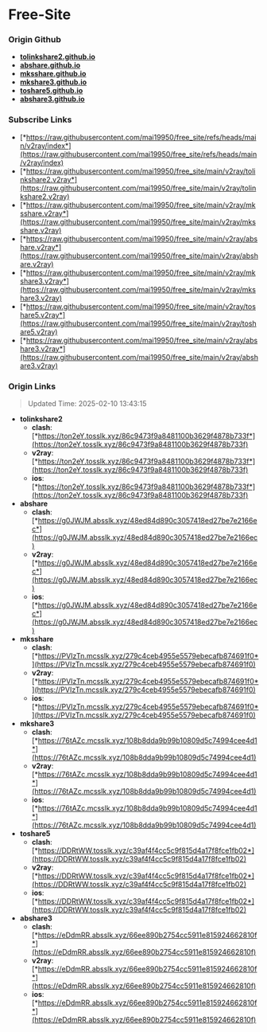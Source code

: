 # Free-Site

### Origin Github

- [**tolinkshare2.github.io**](https://github.com/tolinkshare2/tolinkshare2.github.io)
- [**abshare.github.io**](https://github.com/abshare/abshare.github.io)
- [**mksshare.github.io**](https://github.com/mksshare/mksshare.github.io)
- [**mkshare3.github.io**](https://github.com/mkshare3/mkshare3.github.io)
- [**toshare5.github.io**](https://github.com/toshare5/toshare5.github.io)
- [**abshare3.github.io**](https://github.com/abshare3/abshare3.github.io)

### Subscribe Links

- [*https://raw.githubusercontent.com/mai19950/free_site/refs/heads/main/v2ray/index*](https://raw.githubusercontent.com/mai19950/free_site/refs/heads/main/v2ray/index)
- [*https://raw.githubusercontent.com/mai19950/free_site/main/v2ray/tolinkshare2.v2ray*](https://raw.githubusercontent.com/mai19950/free_site/main/v2ray/tolinkshare2.v2ray)
- [*https://raw.githubusercontent.com/mai19950/free_site/main/v2ray/mksshare.v2ray*](https://raw.githubusercontent.com/mai19950/free_site/main/v2ray/mksshare.v2ray)
- [*https://raw.githubusercontent.com/mai19950/free_site/main/v2ray/abshare.v2ray*](https://raw.githubusercontent.com/mai19950/free_site/main/v2ray/abshare.v2ray)
- [*https://raw.githubusercontent.com/mai19950/free_site/main/v2ray/mkshare3.v2ray*](https://raw.githubusercontent.com/mai19950/free_site/main/v2ray/mkshare3.v2ray)
- [*https://raw.githubusercontent.com/mai19950/free_site/main/v2ray/toshare5.v2ray*](https://raw.githubusercontent.com/mai19950/free_site/main/v2ray/toshare5.v2ray)
- [*https://raw.githubusercontent.com/mai19950/free_site/main/v2ray/abshare3.v2ray*](https://raw.githubusercontent.com/mai19950/free_site/main/v2ray/abshare3.v2ray)

### Origin Links

> Updated Time: 2025-02-10 13:43:15

- **tolinkshare2**
  - **clash**: [*https://ton2eY.tosslk.xyz/86c9473f9a8481100b3629f4878b733f*](https://ton2eY.tosslk.xyz/86c9473f9a8481100b3629f4878b733f)
  - **v2ray**: [*https://ton2eY.tosslk.xyz/86c9473f9a8481100b3629f4878b733f*](https://ton2eY.tosslk.xyz/86c9473f9a8481100b3629f4878b733f)
  - **ios**: [*https://ton2eY.tosslk.xyz/86c9473f9a8481100b3629f4878b733f*](https://ton2eY.tosslk.xyz/86c9473f9a8481100b3629f4878b733f)
- **abshare**
  - **clash**: [*https://g0JWJM.absslk.xyz/48ed84d890c3057418ed27be7e2166ec*](https://g0JWJM.absslk.xyz/48ed84d890c3057418ed27be7e2166ec)
  - **v2ray**: [*https://g0JWJM.absslk.xyz/48ed84d890c3057418ed27be7e2166ec*](https://g0JWJM.absslk.xyz/48ed84d890c3057418ed27be7e2166ec)
  - **ios**: [*https://g0JWJM.absslk.xyz/48ed84d890c3057418ed27be7e2166ec*](https://g0JWJM.absslk.xyz/48ed84d890c3057418ed27be7e2166ec)
- **mksshare**
  - **clash**: [*https://PVIzTn.mcsslk.xyz/279c4ceb4955e5579ebecafb874691f0*](https://PVIzTn.mcsslk.xyz/279c4ceb4955e5579ebecafb874691f0)
  - **v2ray**: [*https://PVIzTn.mcsslk.xyz/279c4ceb4955e5579ebecafb874691f0*](https://PVIzTn.mcsslk.xyz/279c4ceb4955e5579ebecafb874691f0)
  - **ios**: [*https://PVIzTn.mcsslk.xyz/279c4ceb4955e5579ebecafb874691f0*](https://PVIzTn.mcsslk.xyz/279c4ceb4955e5579ebecafb874691f0)
- **mkshare3**
  - **clash**: [*https://76tAZc.mcsslk.xyz/108b8dda9b99b10809d5c74994cee4d1*](https://76tAZc.mcsslk.xyz/108b8dda9b99b10809d5c74994cee4d1)
  - **v2ray**: [*https://76tAZc.mcsslk.xyz/108b8dda9b99b10809d5c74994cee4d1*](https://76tAZc.mcsslk.xyz/108b8dda9b99b10809d5c74994cee4d1)
  - **ios**: [*https://76tAZc.mcsslk.xyz/108b8dda9b99b10809d5c74994cee4d1*](https://76tAZc.mcsslk.xyz/108b8dda9b99b10809d5c74994cee4d1)
- **toshare5**
  - **clash**: [*https://DDRtWW.tosslk.xyz/c39af4f4cc5c9f815d4a17f8fce1fb02*](https://DDRtWW.tosslk.xyz/c39af4f4cc5c9f815d4a17f8fce1fb02)
  - **v2ray**: [*https://DDRtWW.tosslk.xyz/c39af4f4cc5c9f815d4a17f8fce1fb02*](https://DDRtWW.tosslk.xyz/c39af4f4cc5c9f815d4a17f8fce1fb02)
  - **ios**: [*https://DDRtWW.tosslk.xyz/c39af4f4cc5c9f815d4a17f8fce1fb02*](https://DDRtWW.tosslk.xyz/c39af4f4cc5c9f815d4a17f8fce1fb02)
- **abshare3**
  - **clash**: [*https://eDdmRR.absslk.xyz/66ee890b2754cc5911e815924662810f*](https://eDdmRR.absslk.xyz/66ee890b2754cc5911e815924662810f)
  - **v2ray**: [*https://eDdmRR.absslk.xyz/66ee890b2754cc5911e815924662810f*](https://eDdmRR.absslk.xyz/66ee890b2754cc5911e815924662810f)
  - **ios**: [*https://eDdmRR.absslk.xyz/66ee890b2754cc5911e815924662810f*](https://eDdmRR.absslk.xyz/66ee890b2754cc5911e815924662810f)
